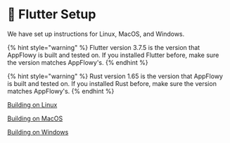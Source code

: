 # 🌳 Flutter Setup

We have set up instructions for Linux, MacOS, and Windows.





{% hint style="warning" %}
Flutter version 3.7.5 is the version that AppFlowy is built and tested on. If you installed Flutter before, make sure the version matches AppFlowy's.
{% endhint %}

{% hint style="warning" %}
Rust version 1.65 is the version that AppFlowy is built and tested on. If you installed Rust before, make sure the version matches AppFlowy's.
{% endhint %}

[Building on Linux](building-on-linux.md)

[Building on MacOS](building-on-macos.md)

[Building on Windows](building-on-windows.md)
